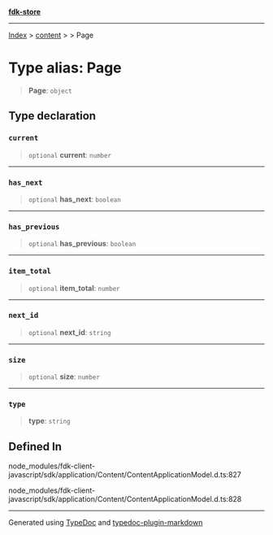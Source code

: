 [**fdk-store**](../../../README.md)
***

[Index](../../../API.md) > [content](../../README.md) > [<internal>](../README.md) > Page

# Type alias: Page

> **Page**: `object`

## Type declaration

### `current`

> `optional` **current**: `number`

***

### `has_next`

> `optional` **has\_next**: `boolean`

***

### `has_previous`

> `optional` **has\_previous**: `boolean`

***

### `item_total`

> `optional` **item\_total**: `number`

***

### `next_id`

> `optional` **next\_id**: `string`

***

### `size`

> `optional` **size**: `number`

***

### `type`

> **type**: `string`

## Defined In

node\_modules/fdk-client-javascript/sdk/application/Content/ContentApplicationModel.d.ts:827

node\_modules/fdk-client-javascript/sdk/application/Content/ContentApplicationModel.d.ts:828

***
Generated using [TypeDoc](https://typedoc.org/) and [typedoc-plugin-markdown](https://www.npmjs.com/package/typedoc-plugin-markdown)
